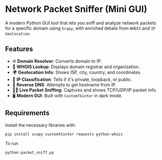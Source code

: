 # Network Packet Sniffer (Mini GUI)

A modern Python GUI tool that lets you sniff and analyze network packets for a specific domain using `Scapy`, with enriched details from `WHOIS` and `IP Geolocation`.

## Features
- 🌐 **Domain Resolver**: Converts domain to IP.
- 📄 **WHOIS Lookup**: Displays domain registrar and organization.
- 🌍 **Geolocation Info**: Shows ISP, city, country, and coordinates.
- 🧠 **IP Classification**: Tells if it's private, loopback, or public.
- 🔁 **Reverse DNS**: Attempts to get hostname from IP.
- 🕵️‍♂️ **Live Packet Sniffing**: Captures and shows TCP/UDP/IP packet info.
- 🖥️ **Modern GUI**: Built with `CustomTkinter` in dark mode.

## Requirements

Install the necessary libraries with:

```bash
pip install scapy customtkinter requests python-whois
````
To run


```bash
python packet_sniff.py
````
